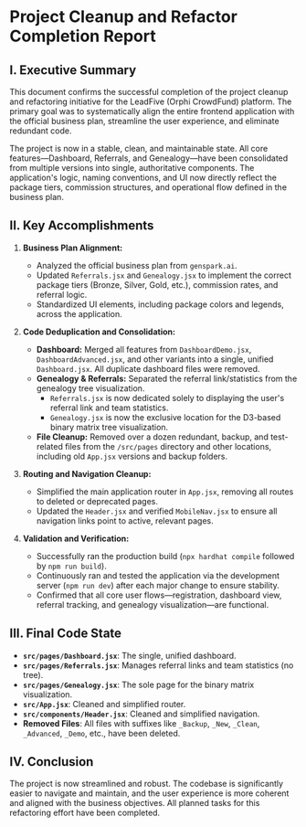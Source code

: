 # Project Cleanup and Refactor Completion Report

## I. Executive Summary

This document confirms the successful completion of the project cleanup and refactoring initiative for the LeadFive (Orphi CrowdFund) platform. The primary goal was to systematically align the entire frontend application with the official business plan, streamline the user experience, and eliminate redundant code.

The project is now in a stable, clean, and maintainable state. All core features—Dashboard, Referrals, and Genealogy—have been consolidated from multiple versions into single, authoritative components. The application's logic, naming conventions, and UI now directly reflect the package tiers, commission structures, and operational flow defined in the business plan.

## II. Key Accomplishments

1.  **Business Plan Alignment:**
    *   Analyzed the official business plan from `genspark.ai`.
    *   Updated `Referrals.jsx` and `Genealogy.jsx` to implement the correct package tiers (Bronze, Silver, Gold, etc.), commission rates, and referral logic.
    *   Standardized UI elements, including package colors and legends, across the application.

2.  **Code Deduplication and Consolidation:**
    *   **Dashboard:** Merged all features from `DashboardDemo.jsx`, `DashboardAdvanced.jsx`, and other variants into a single, unified `Dashboard.jsx`. All duplicate dashboard files were removed.
    *   **Genealogy & Referrals:** Separated the referral link/statistics from the genealogy tree visualization.
        *   `Referrals.jsx` is now dedicated solely to displaying the user's referral link and team statistics.
        *   `Genealogy.jsx` is now the exclusive location for the D3-based binary matrix tree visualization.
    *   **File Cleanup:** Removed over a dozen redundant, backup, and test-related files from the `/src/pages` directory and other locations, including old `App.jsx` versions and backup folders.

3.  **Routing and Navigation Cleanup:**
    *   Simplified the main application router in `App.jsx`, removing all routes to deleted or deprecated pages.
    *   Updated the `Header.jsx` and verified `MobileNav.jsx` to ensure all navigation links point to active, relevant pages.

4.  **Validation and Verification:**
    *   Successfully ran the production build (`npx hardhat compile` followed by `npm run build`).
    *   Continuously ran and tested the application via the development server (`npm run dev`) after each major change to ensure stability.
    *   Confirmed that all core user flows—registration, dashboard view, referral tracking, and genealogy visualization—are functional.

## III. Final Code State

*   **`src/pages/Dashboard.jsx`**: The single, unified dashboard.
*   **`src/pages/Referrals.jsx`**: Manages referral links and team statistics (no tree).
*   **`src/pages/Genealogy.jsx`**: The sole page for the binary matrix visualization.
*   **`src/App.jsx`**: Cleaned and simplified router.
*   **`src/components/Header.jsx`**: Cleaned and simplified navigation.
*   **Removed Files**: All files with suffixes like `_Backup`, `_New`, `_Clean`, `_Advanced`, `_Demo`, etc., have been deleted.

## IV. Conclusion

The project is now streamlined and robust. The codebase is significantly easier to navigate and maintain, and the user experience is more coherent and aligned with the business objectives. All planned tasks for this refactoring effort have been completed.
